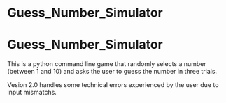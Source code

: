 # Guess_Number_Simulator

# Guess_Number_Simulator
This is a python command line game that randomly selects a number (between 1 and 10) and asks the user to guess the number in three trials.


Vesion 2.0 handles some technical errors experienced by the user due to input mismatchs.  
